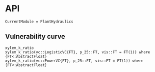 # API
```@meta
CurrentModule = PlantHydraulics
```


## Vulnerability curve
```@docs
xylem_k_ratio
xylem_k_ratio(vc::LogisticVC{FT}, p_25::FT, vis::FT = FT(1)) where {FT<:AbstractFloat}
xylem_k_ratio(vc::PowerVC{FT}, p_25::FT, vis::FT = FT(1)) where {FT<:AbstractFloat}
```
